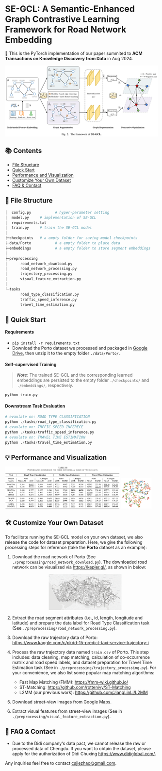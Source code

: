 # SE-GCL: A Semantic-Enhanced Graph Contrastive Learning Framework for Road Network Embedding

:triangular_flag_on_post: This is the PyTorch implementation of our paper summited to **ACM Transactions on Knowledge Discovery from Data** in Aug 2024.

<img src="./figs/se-gcl.png">

## 📚 Contents

- [File Structure](#-file-structure)
- [Quick Start](#-quick-start)
- [Performance and Visualization](#-performance-and-visualization)
- [Customize Your Own Dataset](#%EF%B8%8F-customize-your-own-dataset)
- [FAQ & Contact](#-faq--contact)



## 📁 File Structure

```python
│  config.py	       # hyper-parameter setting
│  model.py		# implementation of SE-GCL
│  requirements.txt
│  train.py		# train the SE-GCL model 
│
├─checkpoints 	# a empty folder for saving model checkpoints
├─data/Porto	       # a empty folder to place data
├─embeddings	       # a empty folder to store segment embeddings
│
├─preprocessing
│      road_network_download.py
│      road_network_processing.py
│      trajectory_processing.py
│      visual_feature_extraction.py
│
└─tasks
       road_type_classification.py
       traffic_speed_inference.py
       travel_time_estimation.py
```



## 📜 Quick Start

#### Requirements

- `pip install -r requirements.txt`
- Download the Porto dataset we processed and packaged in [Google Drive](https://drive.google.com/file/d/1hJ5Wck3dUmtAkfM0THLpJIr2A4xSaZnU/view?usp=drive_link), then unzip it to the empty folder `./data/Porto/`.

#### Self-supervised Training

> ***Note***: The trained SE-GCL and the corresponding learned embeddings are persisted to the empty folder `./checkpoints/` and `./embeddings/`,  respectively.

```python
python train.py
```

#### Downstream Task Evaluation

```python
# evaulate on: ROAD TYPE CLASSIFICATION
python ./tasks/road_type_classification.py
# evaulate on: TRFFIC SPEED INFERECE
python ./tasks/traffic_speed_inference.py
# evaulate on: TRAVEL TIME ESTIMATION
python ./tasks/travel_time_estimation.py
```



## 💡 Performance and Visualization

<p float="left">
  <img src="./figs/results.png" width="75%" />
  <img src="./figs/vis.png" width="20%" /> 
</p>



## 🛠️ Customize Your Own Dataset

To facilitate running the SE-GCL model on your own dataset, we also release the code for dataset preparation. Here, we give the following processing steps for reference (take the **Porto** dataset as an example):

1. Download the road network of Porto (See `./preprocessing/road_network_download.py`). The downloaded road network can be visualized via <https://kepler.gl/>, as shown in below:
   <div align=center>
   <img src="./figs/porto_map.png" alt="Road network of Porto" width="50%" />
   </div>

2. Extract the road segment attributes (i.e., id, length, longitude and latitude) and  prepare the data label for Road Type Classification task (See `./preprocessing/road_network_processing.py`). 

3. Download the raw trajectory data of Porto: <https://www.kaggle.com/c/pkdd-15-predict-taxi-service-trajectory-i>

4. Process the raw trajectory data named `train.csv` of Porto. This step includes: data cleaning, map matching, calculation of co-occurrence matrix and road speed labels, and dataset preparation for Travel Time Estimation task (See in `./preprocessing/trajectory_processing.py`). For your convenience, we also list some popular map matching algorithms:

   - Fast Map Matching (FMM): <https://fmm-wiki.github.io/>
   - ST-Matching: <https://github.com/rottenivy/ST-Matching>
   - L2MM (our previous work): <https://github.com/JiangLinLi/L2MM>

5. Download street-view images from Google Maps.

6. Extract visual features from street-view images (See in `./preprocessing/visual_feature_extraction.py`). 



## 📌 FAQ & Contact

- Due to the Didi company's data pact, we cannot release the raw or processed data of Chengdu. If you want to obtain the dataset, please apply for the authorization of Didi Chuxing <https://www.didiglobal.com/>.

Any inquiries feel free to contact <csjiezhao@gmail.com>.

